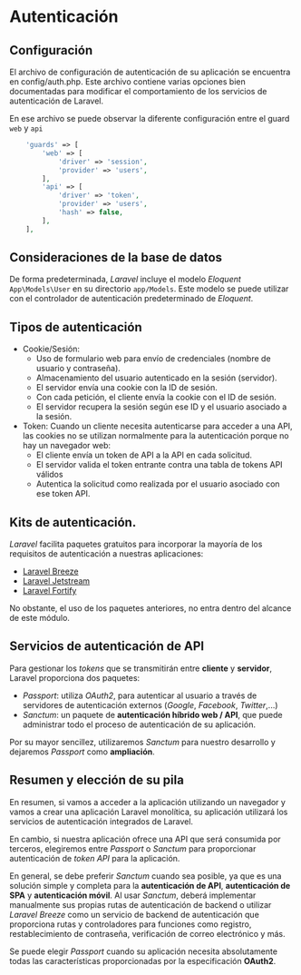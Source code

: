 # Autenticación

## Configuración

El archivo de configuración de autenticación de su aplicación se encuentra en config/auth.php. Este archivo contiene varias opciones bien documentadas para modificar el comportamiento de los servicios de autenticación de Laravel.


En ese archivo se puede observar la diferente configuración entre el guard `web` y `api`

```php
    'guards' => [
        'web' => [
            'driver' => 'session',
            'provider' => 'users',
        ],
        'api' => [
            'driver' => 'token',
            'provider' => 'users',
            'hash' => false,
        ],
    ],
```

## Consideraciones de la base de datos

De forma predeterminada, _Laravel_ incluye el modelo _Eloquent_ `App\Models\User`  en su directorio `app/Models`. Este modelo se puede utilizar con el controlador de autenticación predeterminado de _Eloquent_.

## Tipos de autenticación

- Cookie/Sesión:
    - Uso de formulario web para envío de credenciales (nombre de usuario y contraseña).
    - Almacenamiento del usuario autenticado en la sesión (servidor).
    - El servidor envía una cookie con la ID de sesión.
    - Con cada petición, el cliente envía la cookie con el ID de sesión.
    - El servidor recupera la sesión según ese ID y el usuario asociado a la sesión.
- Token: Cuando un cliente necesita autenticarse para acceder a una API, las cookies no se utilizan normalmente para la autenticación porque no hay un navegador web:
    - El cliente envía un token de API a la API en cada solicitud.
    - El servidor valida el token entrante contra una tabla de tokens API válidos
    - Autentica la solicitud como realizada por el usuario asociado con ese token API.

## Kits de autenticación.

_Laravel_ facilita paquetes gratuitos para incorporar la mayoría de los requisitos de autenticación a nuestras aplicaciones:

- [Laravel Breeze](https://laravel.com/docs/starter-kits#laravel-breeze)
- [Laravel Jetstream](https://jetstream.laravel.com/)
- [Laravel Fortify](https://laravel.com/docs/fortify)

No obstante, el uso de los paquetes anteriores, no entra dentro del alcance de este módulo.

## Servicios de autenticación de API

Para gestionar los _tokens_ que se transmitirán entre **cliente** y **servidor**, Laravel proporciona dos paquetes:

- _Passport_: utiliza _OAuth2_, para autenticar al usuario a través de servidores de autenticación externos (_Google_, _Facebook_, _Twitter_,...)
- _Sanctum_: un paquete de **autenticación híbrido web / API**, que puede administrar todo el proceso de autenticación de su aplicación.

Por su mayor sencillez, utilizaremos _Sanctum_ para nuestro desarrollo y dejaremos _Passport_ como **ampliación**.

## Resumen y elección de su pila

En resumen, si vamos a acceder a la aplicación utilizando un navegador y vamos a crear una aplicación Laravel monolítica, su aplicación utilizará los servicios de autenticación integrados de Laravel.

En cambio, si nuestra aplicación ofrece una API que será consumida por terceros, elegiremos entre _Passport_ o _Sanctum_ para proporcionar autenticación de _token API_ para la aplicación.

En general, se debe preferir _Sanctum_ cuando sea posible, ya que es una solución simple y completa para la **autenticación de API**, **autenticación de SPA** y **autenticación móvil**. Al usar _Sanctum_, deberá implementar manualmente sus propias rutas de autenticación de backend o utilizar _Laravel Breeze_ como un servicio de backend de autenticación que proporciona rutas y controladores para funciones como registro, restablecimiento de contraseña, verificación de correo electrónico y más.

Se puede elegir _Passport_ cuando su aplicación necesita absolutamente todas las características proporcionadas por la especificación **OAuth2**.

